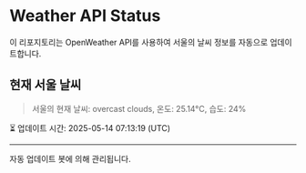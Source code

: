 
# Weather API Status

이 리포지토리는 OpenWeather API를 사용하여 서울의 날씨 정보를 자동으로 업데이트합니다.

## 현재 서울 날씨
> 서울의 현재 날씨: overcast clouds, 온도: 25.14°C, 습도: 24%

⏳ 업데이트 시간: 2025-05-14 07:13:19 (UTC)

---
자동 업데이트 봇에 의해 관리됩니다.
